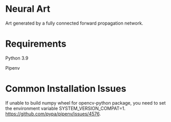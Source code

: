# Neural Art

Art generated by a fully connected forward propagation network.

# Requirements
Python 3.9

Pipenv 



# Common Installation Issues
If unable to build numpy wheel for opencv-python package, you need to set the environment variable SYSTEM_VERSION_COMPAT=1. https://github.com/pypa/pipenv/issues/4576. 

